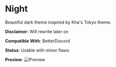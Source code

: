# Night
Beautiful dark theme inspired by Kha's Tokyo theme.

**Disclaimer**: Will rewrite later on

**Compatible With**: BetterDiscord

**Status**: Usable with minor flaws

**Preview**:
![Preview](https://i.imgur.com/NDyO3pk.png)

